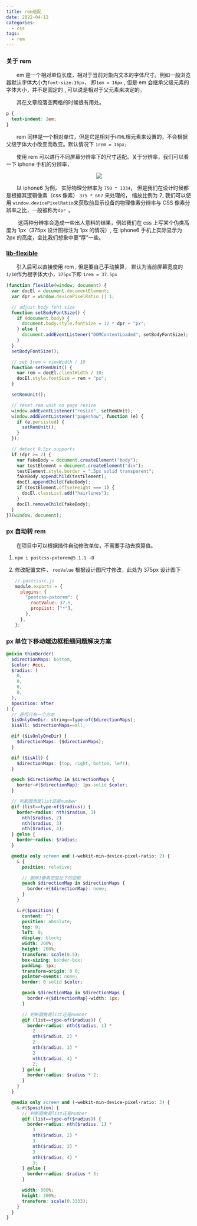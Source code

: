 ```yaml
---
title: rem适配
date: 2022-04-12
categories:
  - css
tags:
  - rem
---
```


### **关于 rem**

&emsp;&emsp;em 是一个相对单位长度，相对于当前对象内文本的字体尺寸。例如一般浏览器默认字体大小为`font-size:16px`， 即`1em = 16px` , 但是 em 会继承父级元素的字体大小，并不是固定的 , 可以说是相对于父元素来决定的。

&emsp;&emsp;其在文章段落空两格的时候很有用处。

```css
p {
  text-indent: 2em;
}
```

&emsp;&emsp;rem 同样是一个相对单位，但是它是相对于`HTML`根元素来设置的，不会根据父级字体大小改变而改变。默认情况下 `1rem = 16px;`

&emsp;&emsp;使用 rem 可以进行不同屏幕分辨率下的尺寸适配。关于分辨率，我们可以看一下 iphone 手机的分辨率，

<div style="display:flex;justify-content:center">
    <img src="https://s1.ax1x.com/2022/04/12/LmcHr8.png" />
</div>

&emsp;&emsp;以 iphone6 为例， 实际物理分辨率为 `750 * 1334`， 但是我们在设计时候都是根据其逻辑像素（css 像素） `375 * 667` 来处理的， 缩放比例为 2, 我们可以使用 `window.devicePixelRatio`来获取前显示设备的物理像素分辨率与 CSS 像素分辨率之比，一般被称为`dpr `。

&emsp;&emsp; 这两种分辨率会造成一些出人意料的结果，例如我们在 css 上写某个伪类高度为 1px（375px 设计图标注为 1px 的情况）, 在 iphone6 手机上实际显示为 2px 的高度，会比我们想象中要“厚”一些。

### [lib-flexible](https://github.com/amfe/lib-flexible)

&emsp;&emsp;引入后可以直接使用 rem , 但是要自己手动换算， 默认为当前屏幕宽度的`1/10`作为根字体大小，`375px`下即 `1rem = 37.5px`

```js
(function flexible(window, document) {
  var docEl = document.documentElement;
  var dpr = window.devicePixelRatio || 1;

  // adjust body font size
  function setBodyFontSize() {
    if (document.body) {
      document.body.style.fontSize = 12 * dpr + "px";
    } else {
      document.addEventListener("DOMContentLoaded", setBodyFontSize);
    }
  }
  setBodyFontSize();

  // set 1rem = viewWidth / 10
  function setRemUnit() {
    var rem = docEl.clientWidth / 10;
    docEl.style.fontSize = rem + "px";
  }

  setRemUnit();

  // reset rem unit on page resize
  window.addEventListener("resize", setRemUnit);
  window.addEventListener("pageshow", function (e) {
    if (e.persisted) {
      setRemUnit();
    }
  });

  // detect 0.5px supports
  if (dpr >= 2) {
    var fakeBody = document.createElement("body");
    var testElement = document.createElement("div");
    testElement.style.border = ".5px solid transparent";
    fakeBody.appendChild(testElement);
    docEl.appendChild(fakeBody);
    if (testElement.offsetHeight === 1) {
      docEl.classList.add("hairlines");
    }
    docEl.removeChild(fakeBody);
  }
})(window, document);
```

### **px 自动转 rem**

&emsp;&emsp;在项目中可以根据插件自动修改单位，不需要手动去换算值。

1. `npm i postcss-pxtorem@5.1.1 -D`

2. 修改配置文件， `rooValue` 根据设计图尺寸修改，此处为 375px 设计图下

   ```js
   //.postcssrc.js
   module.exports = {
     plugins: {
       "postcss-pxtorem": {
         rootValue: 37.5,
         propList: ["*"],
       },
     },
   };
   ```

### **px 单位下移动端边框粗细问题解决方案**

```scss
@mixin thinBorder(
  $directionMaps: bottom,
  $color: #ccc,
  $radius: (
    0,
    0,
    0,
    0,
  ),
  $position: after
) {
  // 是否只有一个方向
  $isOnlyOneDir: string==type-of($directionMaps);
  $isAll: $directionMaps==all;

  @if ($isOnlyOneDir) {
    $directionMaps: ($directionMaps);
  }

  @if ($isAll) {
    $directionMaps: (top, right, bottom, left);
  }

  @each $directionMap in $directionMaps {
    border-#{$directionMap}: 1px solid $color;
  }

  // 判断圆角是list还是number
  @if (list==type-of($radius)) {
    border-radius: nth($radius, 1)
      nth($radius, 2)
      nth($radius, 3)
      nth($radius, 4);
  } @else {
    border-radius: $radius;
  }

  @media only screen and (-webkit-min-device-pixel-ratio: 2) {
    & {
      position: relative;

      // 删除1像素密度比下的边框
      @each $directionMap in $directionMaps {
        border-#{$directionMap}: none;
      }
    }

    &:#{$position} {
      content: "";
      position: absolute;
      top: 0;
      left: 0;
      display: block;
      width: 200%;
      height: 200%;
      transform: scale(0.5);
      box-sizing: border-box;
      padding: 1px;
      transform-origin: 0 0;
      pointer-events: none;
      border: 0 solid $color;

      @each $directionMap in $directionMaps {
        border-#{$directionMap}-width: 1px;
      }

      // 判断圆角是list还是number
      @if (list==type-of($radius)) {
        border-radius: nth($radius, 1) *
          2
          nth($radius, 2) *
          2
          nth($radius, 3) *
          2
          nth($radius, 4) *
          2;
      } @else {
        border-radius: $radius * 2;
      }
    }
  }

  @media only screen and (-webkit-min-device-pixel-ratio: 3) {
    &:#{$position} {
      // 判断圆角是list还是number
      @if (list==type-of($radius)) {
        border-radius: nth($radius, 1) *
          3
          nth($radius, 2) *
          3
          nth($radius, 3) *
          3
          nth($radius, 4) *
          3;
      } @else {
        border-radius: $radius * 3;
      }

      width: 300%;
      height: 300%;
      transform: scale(0.3333);
    }
  }
}
```
